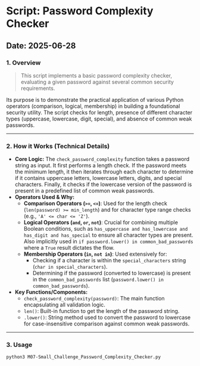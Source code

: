 # Script: Password Complexity Checker

**Date:** 2025-06-28
---
### 1. Overview
> This script implements a basic password complexity checker, evaluating a given password against several common security requirements.

Its purpose is to demonstrate the practical application of various Python operators (comparison, logical, membership) in building a foundational security utility. The script checks for length, presence of different character types (uppercase, lowercase, digit, special), and absence of common weak passwords.

---
### 2. How it Works (Technical Details)
* **Core Logic:** The `check_password_complexity` function takes a password string as input. It first performs a length check. If the password meets the minimum length, it then iterates through each character to determine if it contains uppercase letters, lowercase letters, digits, and special characters. Finally, it checks if the lowercase version of the password is present in a predefined list of common weak passwords.
* **Operators Used & Why:**
    * **Comparison Operators (`>=`, `<=`)**: Used for the length check (`len(password) >= min_length`) and for character type range checks (e.g., `'A' <= char <= 'Z'`).
    * **Logical Operators (`and`, `or`, `not`)**: Crucial for combining multiple Boolean conditions, such as `has_uppercase and has_lowercase and has_digit and has_special` to ensure all character types are present. Also implicitly used in `if password.lower() in common_bad_passwords` where a `True` result dictates the flow.
    * **Membership Operators (`in`, `not in`)**: Used extensively for:
        * Checking if a character is within the `special_characters` string (`char in special_characters`).
        * Determining if the password (converted to lowercase) is present in the `common_bad_passwords` list (`password.lower() in common_bad_passwords`).
* **Key Functions/Components:**
    * `check_password_complexity(password)`: The main function encapsulating all validation logic.
    * `len()`: Built-in function to get the length of the password string.
    * `.lower()`: String method used to convert the password to lowercase for case-insensitive comparison against common weak passwords.

---
### 3. Usage
```bash
python3 M07-Small_Challenge_Password_Complexity_Checker.py